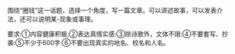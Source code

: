 围绕“圈钱”这一话题，选择一个角度，写一篇文章。可以讲述故事，可以发表介法，还可以说明某-现象或事理。

要求:①内容健康积极;②表达真情实感:③除诗歌外，文体不限:④不要套写、抄袭:⑤不少于600字:⑥不要出现真实的地名、校名和人名。
